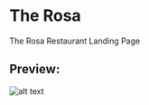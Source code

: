 # The Rosa
The Rosa Restaurant Landing Page

## Preview: 
![alt text](./images/screencapture-practical-ardinghelli-f48c07-netlify-app-2021-04-22-13_40_39.png)